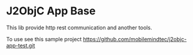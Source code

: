 # J2ObjC App Base

This lib provide http rest communication and another tools.

To use see this sample project https://github.com/mobilemindtec/j2objc-app-test.git
